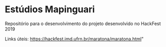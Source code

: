 # Estúdios Mapinguari
Repositório para o desenvolvimento do projeto desenvolvido no HackFest 2019

Links úteis:
https://hackfest.imd.ufrn.br/maratona/maratona.html"
